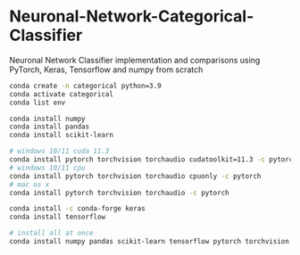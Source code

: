 # Neuronal-Network-Categorical-Classifier
Neuronal Network Classifier implementation and comparisons using PyTorch, Keras, Tensorflow and numpy from scratch
```sh
conda create -n categorical python=3.9
conda activate categorical
conda list env

conda install numpy
conda install pandas
conda install scikit-learn

# windows 10/11 cuda 11.3
conda install pytorch torchvision torchaudio cudatoolkit=11.3 -c pytorch
# windows 10/11 cpu
conda install pytorch torchvision torchaudio cpuonly -c pytorch
# mac os x
conda install pytorch torchvision torchaudio -c pytorch

conda install -c conda-forge keras
conda install tensorflow

# install all at once
conda install numpy pandas scikit-learn tensorflow pytorch torchvision torchaudio cudatoolkit=11.3 -c pytorch -c conda-forge keras
```
